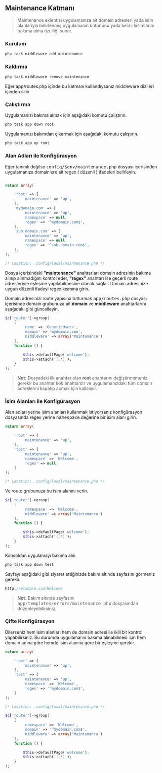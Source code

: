 
## Maintenance Katmanı

> Maintenance eklentisi uygulamanıza ait domain adresleri yada isim alanlarıyla belirlenmiş uygulamanın bütününü yada belirli kısımlarını bakıma alma özelliği sunar. 

<a name="maintenance-add"></a>

### Kurulum

```php
php task middleware add maintenance
```

<a name="maintenance-remove"></a>

### Kaldırma

```php
php task middleware remove maintenance
```

Eğer app/routes.php içinde bu katmanı kullandıysanız middleware dizileri içinden silin.

<a name="maintenance-run"></a>

### Çalıştırma

Uygulamanızı bakıma almak için aşağıdaki komutu çalıştırın.

```php
php task app down root
```

Uygulamanızı bakımdan çıkarmak için aşağıdaki komutu çalıştırın.

```php
php task app up root
```

<a name="maintenance-configuration"></a>

### Alan Adları ile Konfigürasyon

Eğer tanımlı değilse <kbd>config/$env/maintenance.php</kbd> dosyası içerisinden uygulamanıza domainlere ait regex ( düzenli ) ifadeleri belirleyin.

```php

return array(

    'root' => [
        'maintenance' => 'up',
    ],
    'mydomain.com' => [
        'maintenance' => 'up',
        'namespace' => null,
        'regex' => '^mydomain.com$',
    ],
    'sub.domain.com' => [
        'maintenance' => 'up',
        'namespace' => null,
        'regex' => '^sub.domain.com$',
    ],
);

/* Location: .config/local/maintenance.php */
```

Dosya içerisindeki <b>"maintenance"</b> anahtarları domain adresinin bakıma alınıp alınmadığını kontrol eder, <b>"regex"</b> anahtarı ise geçerli route adresleriyle eşleşme yapılabilmesine olanak sağlar. Domain adresinize uygun düzenli ifadeyi regex kısmına girin.

Domain adresinizi route yapısına tutturmak <kbd>app/routes.php</kbd> dosyası içerisinde domain grubunuza ait <b>domain</b> ve <b>middleware</b> anahtarlarını aşağıdaki gibi güncelleyin.

```php
$c['router']->group(
    [
        'name' => 'GenericUsers',
        'domain' => 'mydomain.com', 
        'middleware' => array('Maintenance')
    ],
    function () {

        $this->defaultPage('welcome');
        $this->attach('(.*)');
    }
);
```

>**Not:** Dosyadaki ilk anahtar olan **root** anahtarını değiştirmemeniz gerekir bu anahtar kök anahtardır ve uygulamanızdaki tüm domain adreslerini kapatıp açmak için kullanılır.

### İsim Alanları ile Konfigürasyon

Alan adları yerine isim alanları kullanmak istiyorsanız konfigürasyon dosyasında regex yerine <kbd>namespace</kbd> değerine bir isim alanı girin.

```php
return array(

    'root' => [
        'maintenance' => 'up',
    ],
    'test' => [
        'maintenance' => 'up',
        'namespace' => 'Welcome',
        'regex' => null,
    ]
);

/* Location: .config/local/maintenance.php */
```

Ve route grubunuza bu isim alanını verin.

```php
$c['router']->group(
    [
        'namespace' => 'Welcome',
        'middleware' => array('Maintenance')
    ],
    function () {

        $this->defaultPage('welcome');
        $this->attach('(.*)');
    }
);
```

Konsoldan uygulamayı bakıma alın.

```php
php task app down test
```

Sayfayı aşağıdaki gibi ziyaret ettiğinizde bakım altında sayfasını görmeniz gerekir.

```php
http://example.com/Welcome
```

> **Not:** Bakım altında sayfasını <kbd>app/templates/errors/maintenance.php</kbd> dosyasından düzenleyebilirsiniz.


### Çifte Konfigürasyon

Dilerseniz hem isim alanları hem de domain adresi ile ikili bir kontrol yapabilirsiniz. Bu durumda uygulamanın bakıma alınabilmesi için hem domain adına göre hemde isim alanına göre bir eşleşme gerekir.

```php
return array(

    'root' => [
        'maintenance' => 'up',
    ],
    'test' => [
        'maintenance' => 'up',
        'namespace' => 'Welcome',
        'regex' => '^mydomain.com$',
    ]
);

/* Location: .config/local/maintenance.php */
```

```php
$c['router']->group(
    [
        'namespace' => 'Welcome',
        'domain' => '^mydomain.com$',
        'middleware' => array('Maintenance')
    ],
    function () {

        $this->defaultPage('welcome');
        $this->attach('(.*)');
    }
);
```